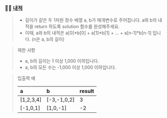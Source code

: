 ### 🧑‍💻 [내적](https://programmers.co.kr/learn/courses/30/lessons/70128)

> - 길이가 같은 두 1차원 정수 배열 a, b가 매개변수로 주어집니다. a와 b의 내적을 return 하도록 solution 함수를 완성해주세요.
> - 이때, a와 b의 내적은 a[0]*b[0] + a[1]*b[1] + ... + a[n-1]*b[n-1] 입니다. (n은 a, b의 길이)

> 제한 사항
> 
> - a, b의 길이는 1 이상 1,000 이하입니다.
> - a, b의 모든 수는 -1,000 이상 1,000 이하입니다.

> 입출력 예
> 
> |a|b|result|
> |:---|:---|:---|
> |[1,2,3,4]|[-3,-1,0,2]|3|
> |[-1,0,1]|[1,0,-1]|-2|